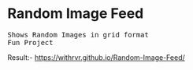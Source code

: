 # Random Image Feed
<pre>
Shows Random Images in grid format
Fun Project
</pre>
Result:- https://withrvr.github.io/Random-Image-Feed/
